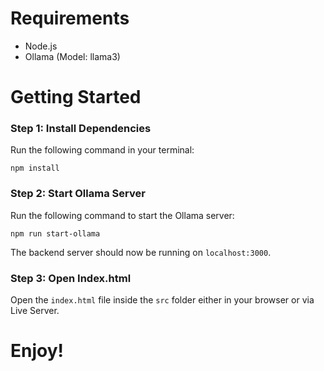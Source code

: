 **Requirements**
===============

* Node.js
* Ollama (Model: llama3)

**Getting Started**
=====================

### Step 1: Install Dependencies

Run the following command in your terminal:
```
npm install
```

### Step 2: Start Ollama Server

Run the following command to start the Ollama server:
```
npm run start-ollama
```

The backend server should now be running on `localhost:3000`.

### Step 3: Open Index.html

Open the `index.html` file inside the `src` folder either in your browser or via Live Server.

**Enjoy!**
==========
